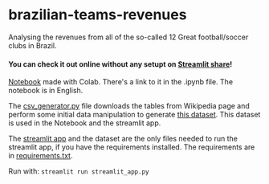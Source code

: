# brazilian-teams-revenues
Analysing the revenues from all of the so-called 12 Great football/soccer clubs in Brazil. 

#### You can check it out online without any setupt on [Streamlit share](https://share.streamlit.io/victoraccete/brazilian-teams-revenues/main)!

[Notebook](https://github.com/victoraccete/brazilian-teams-revenues/blob/main/Brazilian_teams_analysis.ipynb) made with Colab. There's a link to it in the .ipynb file. The notebook is in English.  

The [csv_generator.py](https://github.com/victoraccete/brazilian-teams-revenues/blob/main/csv_generator.py) file downloads the tables from Wikipedia page and perform some initial data manipulation to generate [this dataset](https://github.com/victoraccete/brazilian-teams-revenues/blob/main/dataset/2007-2019.csv). This dataset is used in the Notebook and the streamlit app.  

The [streamlit app](https://github.com/victoraccete/brazilian-teams-revenues/blob/main/streamlit_app.py) and the dataset are the only files needed to run the streamlit app, if you have the requirements installed. The requirements are in [requirements.txt](https://github.com/victoraccete/brazilian-teams-revenues/blob/main/requirements.txt).  

Run with: ```streamlit run streamlit_app.py```
